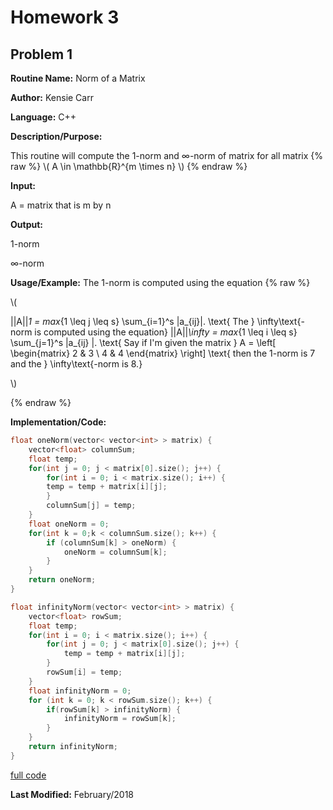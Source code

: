 # Homework 3
## Problem 1
**Routine Name:**           Norm of a Matrix

**Author:** Kensie Carr

**Language:** C++

**Description/Purpose:** 

This routine will compute the 1-norm and ∞-norm of matrix for all matrix 
{% raw %}
\\(
    A \in \mathbb{R}^{m \times n} \\) 
{% endraw %}

**Input:**

A = matrix that is m by n

**Output:** 

1-norm

∞-norm

**Usage/Example:**
The 1-norm is computed using the equation 
{% raw %}

\\(

||A||_1 = max_{1 \leq j \leq s} \sum_{i=1}^s |a_{ij}|.
\text{ The } \infty\text{-norm is computed using the equation}
||A||_\infty = max_{1 \leq i \leq s} \sum_{j=1}^s |a_{ij} |. 
\text{ Say if I'm given the matrix } 
A = \left[ \begin{matrix}
2 & 3 \\ 
4 & 4 \end{matrix} \right] \text{ then the 1-norm is 7 and the } \infty\text{-norm is 8.}

\\)

{% endraw %}

**Implementation/Code:** 
```c++
float oneNorm(vector< vector<int> > matrix) {
    vector<float> columnSum;
    float temp;
    for(int j = 0; j < matrix[0].size(); j++) {
        for(int i = 0; i < matrix.size(); i++) {
        temp = temp + matrix[i][j];
        }
        columnSum[j] = temp;
    }
    float oneNorm = 0;
    for(int k = 0;k < columnSum.size(); k++) {
        if (columnSum[k] > oneNorm) {
            oneNorm = columnSum[k];
        }
    }
    return oneNorm;
}

float infinityNorm(vector< vector<int> > matrix) {
    vector<float> rowSum;
    float temp;
    for(int i = 0; i < matrix.size(); i++) {
        for(int j = 0; j < matrix[0].size(); j++) {
            temp = temp + matrix[i][j];
        }
        rowSum[i] = temp;
    }
    float infinityNorm = 0;
    for (int k = 0; k < rowSum.size(); k++) {
        if(rowSum[k] > infinityNorm) {
            infinityNorm = rowSum[k];
        }
    }
    return infinityNorm;
}
```
[full code](https://KensieCarr.github.io/Math-5620/SoftwareManual/NormOfMatrix.cpp)

**Last Modified:** February/2018